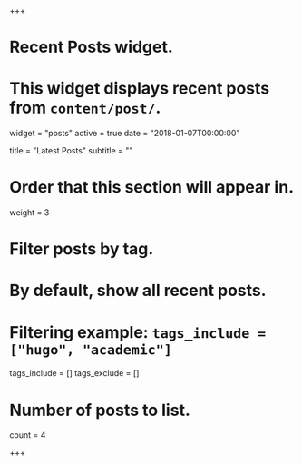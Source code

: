 +++
# Recent Posts widget.
# This widget displays recent posts from `content/post/`.
widget = "posts"
active = true
date = "2018-01-07T00:00:00"

title = "Latest Posts"
subtitle = ""

# Order that this section will appear in.
weight = 3

# Filter posts by tag.
#  By default, show all recent posts.
#  Filtering example: `tags_include = ["hugo", "academic"]`
tags_include = []
tags_exclude = []

# Number of posts to list.
count = 4

+++
